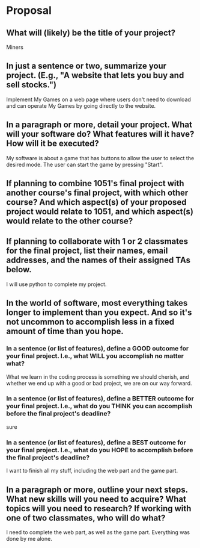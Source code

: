 # Proposal

## What will (likely) be the title of your project?
Miners

## In just a sentence or two, summarize your project. (E.g., "A website that lets you buy and sell stocks.")

Implement My Games on a web page where users don't need to download and can operate My Games by going directly to the website.

## In a paragraph or more, detail your project. What will your software do? What features will it have? How will it be executed?

My software is about a game that has buttons to allow the user to select the desired mode. The user can start the game by pressing "Start".
## If planning to combine 1051's final project with another course's final project, with which other course? And which aspect(s) of your proposed project would relate to 1051, and which aspect(s) would relate to the other course?

## If planning to collaborate with 1 or 2 classmates for the final project, list their names, email addresses, and the names of their assigned TAs below.

 I will use python to complete my project.

## In the world of software, most everything takes longer to implement than you expect. And so it's not uncommon to accomplish less in a fixed amount of time than you hope.

### In a sentence (or list of features), define a GOOD outcome for your final project. I.e., what WILL you accomplish no matter what?

What we learn in the coding process is something we should cherish, and whether we end up with a good or bad project, we are on our way forward.
### In a sentence (or list of features), define a BETTER outcome for your final project. I.e., what do you THINK you can accomplish before the final project's deadline?

sure

### In a sentence (or list of features), define a BEST outcome for your final project. I.e., what do you HOPE to accomplish before the final project's deadline?

I want to finish all my stuff, including the web part and the game part.

## In a paragraph or more, outline your next steps. What new skills will you need to acquire? What topics will you need to research? If working with one of two classmates, who will do what?

I need to complete the web part, as well as the game part. Everything was done by me alone.
